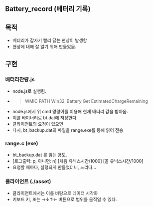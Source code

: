 ## Battery_record (베터리 기록)

## 목적
- 베터리가 갑자기 빨리 닳는 현상이 발생함
- 현상에 대해 잘 알기 위해 만들었음.

## 구현
### 배터리잔량.js
- node.js로 실행됨.
- >WMIC PATH Win32_Battery Get EstimatedChargeRemaining
- node.js에서 위 cmd 명령어를 이용해 현재 배터리 값을 받아옴.
- 이를 바이너리로 bt.dat에 저장한다.
- 클라이언트의 요청이 있으면
- 다시, bt_backup.dat의 파일을 range.exe를 통해 읽어 전송

### range.c (exe)
- bt_backup.dat 를 읽는 용도.
- \[로그출력: p, 아니면: n\] \[처음 유닉스시간/1000\] \[끝 유닉스시간/1000\]
- 요청할 때마다, 실행되게 만들었더니, 느리다...

### 클라이언트 (./asset)
- 클라이언트에서는 이를 바탕으로 데이터 시각화
- 키보드 키, 또는 →↓↑← 버튼으로 범위를 움직일 수 있다.